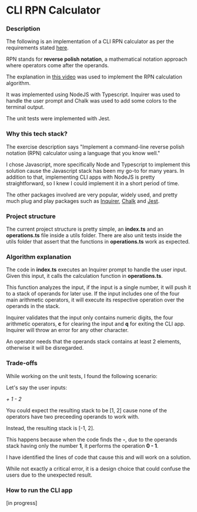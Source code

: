 # CLI RPN Calculator

### Description

The following is an implementation of a CLI RPN calculator as per the requirements stated [here](https://gist.github.com/dennisbaskin/5979ff6a0d8c1e90b59d060155862767).

RPN stands for **reverse polish notation**, a mathematical notation approach where operators come after the operands. 

The explanation in [this video](https://www.youtube.com/watch?v=7ha78yWRDlE) was used to implement the RPN calculation algorithm.

It was implemented using NodeJS with Typescript. Inquirer was used to handle the user prompt and Chalk was used to add some colors to the terminal output. 

The unit tests were implemented with Jest. 

### Why this tech stack?

The exercise description says "Implement a command-line reverse polish notation (RPN) calculator using a language that you know well."

I chose Javascript, more specifically Node and Typescript to implement this solution cause the Javascript stack has been my go-to for many years. In addition to that, implementing CLI apps with NodeJS is pretty straightforward, so I knew I could implement it in a short period of time. 

The other packages involved are very popular, widely used, and pretty much plug and play packages such as [Inquirer](https://www.npmjs.com/package/inquirer), [Chalk](https://www.npmjs.com/package/chalk) and [Jest](https://www.npmjs.com/package/jest). 

### Project structure

The current project structure is pretty simple, an **index.ts** and an **operations.ts** file inside a utils folder. There are also unit tests inside the utils folder that assert that the functions in **operations.ts** work as expected.


### Algorithm explanation

The code in **index.ts** executes an Inquirer prompt to handle the user input. Given this input, it calls the calculation function in **operations.ts**. 

This function analyzes the input, if the input is a single number, it will push it to a stack of operands for later use. If the input includes one of the four main arithmetic operators, it will execute its respective operation over the operands in the stack.

Inquirer validates that the input only contains numeric digits, the four arithmetic operators, **c** for clearing the input and **q** for exiting the CLI app. 
Inquirer will throw an error for any other character.

An operator needs that the operands stack contains at least 2 elements, otherwise it will be disregarded.

### Trade-offs

While working on the unit tests, I found the following scenario:

Let's say the user inputs: 

*+ 1 - 2*

You could expect the resulting stack to be [1, 2] cause none of the operators have two preceeding operands to work with. 

Instead, the resulting stack is [-1, 2]. 

This happens because when the code finds the **-**, due to the operands stack having only the number **1**, it performs the operation **0 - 1**. 
 
I have identified the lines of code that cause this and will work on a solution.

While not exactly a critical error, it is a design choice that could confuse the users due to the unexpected result. 

### How to run the CLI app

[in progress]